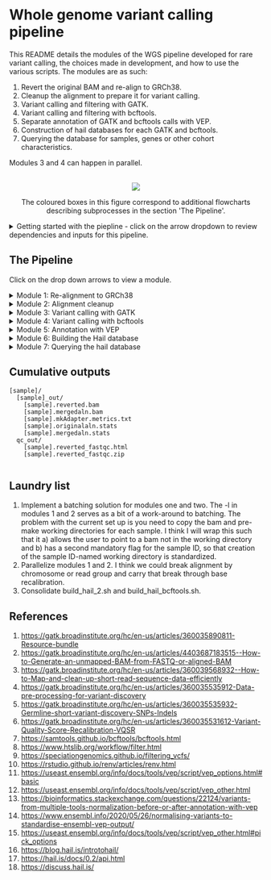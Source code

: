 # Whole genome variant calling pipeline 

This README details the modules of the WGS pipeline developed for rare variant calling, the choices made in development, and how to use the various scripts. The modules are as such:
1. Revert the original BAM and re-align to GRCh38.
2. Cleanup the alignment to prepare it for variant calling.
3. Variant calling and filtering with GATK.
4. Variant calling and filtering with bcftools.
5. Separate annotation of GATK and bcftools calls with VEP.
6. Construction of hail databases for each GATK and bcftools.
7. Querying the database for samples, genes or other cohort characteristics. 

Modules 3 and 4 can happen in parallel. 

<br />

<div align="center">
  <img src="https://github.com/user-attachments/assets/afd59b84-626c-4ffd-bb64-7e564739ec88"
">

The coloured boxes in this figure correspond to additional flowcharts describing subprocesses in the section 'The Pipeline'. 

</div>


<details> 

<summary>
Getting started with the piepline - click on the arrow dropdown to review dependencies and inputs for this pipeline. 
</summary>

## Dependencies

```
picard/3.2.0
bwa-mem/2 2.2.1
fastqc/0.12.1
samtools/1.19
GATK/4.6.0.0
bcftools/1.19
R
VEP/112
python3

python packages:
argparse
hail
pandas
time
datetime

```

**You will also need the dependencies managed by a renv that can be found here: https://github.com/Nadolina/WGS-renv.git.** If you plan to copy the pipeline to another location, please follow the recommendations in (10) to clone the renv. You would then also need to modify the path to the renv in the Rmd. If you are in the Kastner group and using the shared installation of the pipeline, you do not need to clone the renv as there is already a shared clone. 

If you so choose, you can install the R packages manually instead, but this does not guarantee versioning. You will need: 

```
ggplot2
vcfR
readr
tidyverse
data.table
dplyr
kableExtra
stringr
```


## Where do we start?

```
[sample]/
  [sample].bam
  [sample].bam.bai
  [sample].filtered.vcf.gz
  [sample].filtered.vcf.gz
  [sample].g.vcf.gz
  [sample].g.vcf.gz.tbi 
```

Most of our files come from NISC. We typically get three files of importance (the bam, and the two vcf.gz files), along with their indexes, which are usually necessary for performing downstreams analysis but can be recreated easily. Some people in our group use the gVCF or VCF for annotation and variant interpretation. Others perform their own variant calling (generating their own gVCF and VCF) from the BAM. The problem with the majority of our BAM files, is that they are aligned to GRCh37. This pipeline is an effort to re-align everything to GRCh38, which is a newer and more accurate reference genome. Additionally, the goal of this pipeline is to internally standardize variant calling workflows. _So, we need to start by extracting the sequence reads from the aligned BAM providied by NISC_.


## Inputs 

This pipeline is primarily run using a text file that contains the path to one original BAM file on each line. This list will be referred to as the batch. You can run individual BAMs through pre-process-pipeline.sh and alignment_cleanup.sh but a batch will be required from variant calling onwards. Here is an example snippet of one batch:

```
/data/Kastner_PFS/seq_data_storage/wgs_data/NISC_wgs_072023_dir/5915_dir/5915.bam
/data/Kastner_PFS/seq_data_storage/wgs_data/592/592.bam
/data/Kastner_PFS/seq_data_storage/wgs_data/NISC_wgs_072023_dir/5922/5922.bam
/data/Kastner_PFS/seq_data_storage/wgs_data/5924/5924.bam
```
You will also need to make sure the script is pointing to a directory containing the GRCh38 reference with decoys and alternate sequences (1). The necessary files are currently stored in /data/Kastner_PFS/references/HG38/. 

The original input to the pipeline was based on the user copying the BAMs of interest to their working directory in the prescribe format shown below. For legacy purpose, and more options for the user, I have decided to leave this functionality, even though I __strongly recommend__ just passing a textfile of paths pointing to the original BAMs. 

```
[sample]
  [sample].bam
  [sample].bai 
```


</details>

## The Pipeline 

Click on the drop down arrows to view a module. 

<details>
<summary>Module 1: Re-alignment to GRCh38</summary>

### Module 1: Re-alignment 

The process of extracting reads from an aligned BAM mostly adheres to the instructions in (2). This extracts the sequences, and removes alignment features, producing an unaligned BAM (uBAM). Then, we mark any adapters which may be artifacts from sequencing and can interfere with alignment. MarkIlluminaAdapters produces a new BAM with these demarcations, as well as a metrics file describing the adapters found, but for space, the demarcated BAM is deleted, and the metrics are retained. In the last step, I pipe the adapter-marked bam through SamToFastq, bwa-mem2 alignment to GRCh38 with decoys, and MergeBamAlignment to concatenate the unmapped reads back to the final bam. 

Samtools stats is run on both the original and final bam. Fastqc is run on the reverted bam to look at the quality of the sequence reads. 

<div align="center">
  <img src="https://github.com/user-attachments/assets/5df34f9f-9167-4ac3-8ec9-7742378c3a49">
</div>

```
batch --mem=[] --cpus-per-task=[] --gres=lscratch:[] pre-process-pipe.sh -b [original bam]
  OR
sbatch --mem=[] --cpus-per-task=[] --gres=lscratch:[] pre-process-pipe.sh -l [location]

  You need to pass EITHER -b or -l, but NOT BOTH.
  The -l [locations] option will look in the folder for anything that matches *.bam, so ensure the bam of interest is the only *.bam in the folder provided.

  -l pass the path to the directory containing the bam; allows user to loop through a text file containing locations (like a batch)
  -b pass the original bam file 
```
<br />
The -l option was implemented as an earlier solution to batching, when the program still required that you copy BAM files to your work space in the format shown below. I left this option available for anyone who may prefer to use this format. Basically you would structure your working directory with one directory per sample, containing the original bam. Then, your batch file would contain a list of paths pointing to these sample folders in your working directory, one per line. If you are running from the working directory this could just be a list of sample names. 

```
[sample]
  [sample].bam
  [sample].bai
```

If you want to run a batch with either -l or -b, you will need to loop through the batch textfile. Alternatively, you could just run it as per usual with one BAM path or location. 
```
while read location; do sbatch --mem=48g --cpus-per-task=8 --gres=lscratch:400  $SCRIPTS/pre-process-pipe.sh -l $location ; done < HC-batch-091324.txt
while read sample; do sbatch --mem=48g --cpus-per-task=8 --gres=lscratch:400  $SCRIPTS/pre-process-pipe.sh -b $sample ; done < HC-batch-091324.txt
```

It is on my to-do list to wrap these scripts such as to accept a batch list as input without requiring looping. 

</details>

<details>
<summary>Module 2: Alignment cleanup</summary>

### Module 2: Alignment cleanup 

This module follows instructions from GATK's pre-variant calling recommendations (4). Alignment cleanup involves marking duplicate read pairs and base quality score recalibration. Duplicate read pairs can arise from the same DNA fragments in sequencing, and unless marked variant callers may consider them as independent sequences, which would be inaccurate. Here we fully remove duplicate read pairs. 

Base recalibration models the base quality scores using prior knowledge of variant sites, to identify patterns of sequencing bias. The model is applied to the bam to correct these biases. GATK documentation then recommends running a second round of BQSR for quality assurance. The second model isn't applied, but instead we compare the models with CovariateAnalysis, which produces a pdf summary of the results. The documentation does not explain what the QC value is, but I assume it is to confirm that a the first model was adequate for correction and that a second would be of little benefit, or in fact introduce over-correction. 

<div align="center">
  <img src="https://github.com/user-attachments/assets/0cd58f81-0d37-46cc-a711-7d775abab496">
</div>

<br />

```
sbatch --mem=[] --cpus-per-task=[] --gres=lscratch:[] --time=days-hours:minutes:seconds alignment_cleanup.sh [arguments]

  -l location of sample working directory 
  -b merged bam alignment
  -o path to the original BAM 
  -r start script after markduplicates spark, no input just pass the flag; ie./ if your previous run fails but generated the *markdups_sort.bam correctly (OPTIONAL)
  -h help
```
Like with module 1, you can loop through a batch file or just run per usual with one bam or location. 

</details>

<details>
<summary>Module 3: Variant calling with GATK</summary>

### Module 3: Variant calling with GATK 

GATK variant calling mostly subscribes to the recommendations in GATK's documentation and tutorials (5). At this point, the pipeline becomes more parallelized. I generate Biowulf swarms to run HaplotypeCaller on each chromosome of each sample in parallel (A). I combine chromosome gVCFs produced by HaplotypeCaller across samples with GATK's CombineGVCFs, resulting in 24 gVCFs (B). Documentation recommends using GenomicsDB for this gVCF gathering step, but for ease of use I chose CombineGVCFs. The chromosome-combined gVCFs are then genotyped (C). 

After genotyping, we then need to filter the called variants. GATK has a program for this called Variant Quality Score Recalibration, which is akin to BQSR. Again using prior knowledge from curated datasets like dnsnp and 1000Genomes, and annotations in our VCF, VariantRecalibrator tries to model variant scores that are likely to be true variants. This model is data greedy, so we combine all the gentotyped CHRn-VCFs into a single VCF (D). Then we generate one VariantRecalibrator model for SNPs and another for indels (E,F), as recommended by GATK documentation (6). The models are applied back to the VCF to organize variants into tranches, effectively filtering them. The SNP model is applied first (G), and then the indel model (H), resulting in a fully variant quality score recalibrated VCF. 

<div align="center">
  <img src="https://github.com/user-attachments/assets/c7eea530-4b99-40a7-9576-b9506fbb4042">
</div>

<br />

```
sbatch --mem=[] --cpus-per-task=[] --gres=lscratch:[] variant_calling_GATK.sh -b [batchfile]

  -b batch textfile with one
  -h help
```

As with previous modules, the -b mostly anticipates the structure prescribed in "Inputs", where each directory is named for it's sample ID. Unlike previous modules, -b can take the whole textfile as an input, rather than having to loop through it on the command line.

</details>

<details>
<summary>Module 4: Variant calling with bcftools </summary>

### Module 4: Variant calling with bcftools

<img align="right" src="https://github.com/user-attachments/assets/d4e7ec8d-7904-4bd1-b688-49e314005de4">

Lierature suggests using two or more variant callers, because there are several highly accurate SNP and indel callers available, and concordance between multiple callers lends confidence to  calls. In addition to GATK, this workflow performs variant calling with bcftools (7). This module also starts with the base recalibrated BAMs from the batch. Using the swarm functionality again, we run bcftools mpileup per chromosome, across samples, producing 24 VCFs. These VCFs are annotated with known alleles frequencies from the 1000 Genomes project, because the --prior-freqs flag is used in the bcftools call command to improve calling performance. 

<br />

Unlike GATK, bcftools does not have a model to perform filtering. There are various approaches to filtering, but most tutorials and documentation recommend a hard-filtering approach. My approach was largely informed by the recommendations in (8,9). In nearly all the VCFs we have received from NISC, you can see the same set of hard filters have been applied to SNPs and indels. These are very common filtering parameters and values. 

  ![image](https://github.com/user-attachments/assets/52d42b91-a062-4e3f-a992-4e35288c556b)

I wanted to make our filtering workflow a little more adaptable. Instead of applying the same filtering thresholds to all of our batches, I aim to identify thresholds that are tailored to the batch, to try to mitigate changes and biases in the batch. I take a subset (1%) of SNPs and indels from each batch, and extract their variant metrics. I identify the extreme outlier values in the subset using just quantiles, and apply those back to the whole batch of variants as filtering thresholds. For SNPs, we use the following metrics: variant quality, depth and mapping quality Z-score (MQBZ). MQBZ looks at the differences in mapping quality at heterozygous sites, because significant differences at the ALT allele could indicate a false positive. For indels, quality and depth are also used, as well as IMF, which is the fraction of reads supporting an indel.  

In the example below, you can see the range of quality values varies between Batch 1 and 2, with Batch 1 exhibiting on average higher quality values. If we were apply the same quality filter to both batches, we would remove more variants in Batch 2 than 1, and there is an increased chance we are removing true variants. The motivation is to try to accomodate those metric variations between batches, to retain as many true variants as possible. While this does mean the filtering thresholds won't be standardize and this can complicate methods reporting a bit, I expect that metrics should hold relatively steady between batches and so thresholds should be similar. This approach is more of a contingency than anything. 

<div align="center">
  <img src="https://github.com/user-attachments/assets/62bd4413-f982-483e-96db-c898d5c36ae1">
</div>

<br />

Because this approach varies with each batch, I wanted to ensure we had QC outputs describing the thresholds identified. So, the filtering program produces a report on the subset statistics, in the form of an HTML file so it can be viewed in any browser. Below is an example of one of the figures in the HTML report. 

<br />

<div align="center">
  <img src="https://github.com/user-attachments/assets/5c433fa2-e04e-44f8-9749-027a0f671d5d">
</div>

<br />

```
sbatch --mem=[] --cpus-per-task=[] --gres=lscratch:[] bcftools.sh -b [batch files with sample IDs]

-b  the same batch file as passed to GATK, one sample ID/location per line 
```

<br />


</details>

<details>
<summary>Module 5: Annotation with VEP </summary>

### Module 5: Annotation with VEP

This VEP annotation (11) script simply accepts a VCF as input, which means it can be run on any VCF that you would like. The script will:
1. check for compression and indexing and perform both if needed
2. sort and normalize the VCF according to recommendations from ensembl and other users (13,14)
3. generates a swarm for to annotate chromosomes in parallel
4. performs VEP filtering on each chromosome

Annotations employed include:
* HGVS
* CADD
* gnomADg and gnomAD joint
* SpliceAI
* MaxEntScan
* REVEL
* AlphaMissense
* ClinVar
* GERP

I also flag the "picked" variant according to their impact ranking. Please refer to (15) for more information on this --pick_flag. In addition to this I have also added a "CANONICAL" flag, which will indicate with just a "YES" if a given variant falls on a canonical transcript (11). 

After annotation, I apply a very simple filter of 'gnomADg_AF_grpmax < 0.1 or not gnomADg_AF_grpmax'. This just means I only retain variants that have a maximum population allele frequency (grpmax) of 0.1, or if they do have a grpmax AF at all, because absense from gnomAD may indicate the variant is rare. I also apply --only_matched, which will only retain consequence blocks that pass the prescribed filters, if a variant has more than one block. This is more useful if a variant has multiple recorded consequences, i.e./ "intron_variant&non_coding_transcript_variant" and "upstream_gene_variant", and one of your filters is to retain only intron variants. Then, the --only_matched would remove the upstream_gene_variant block. Allelic frequenices for a given variant do not change between blocks, so this does not really apply but I have included it nonetheless. 

After annotation and filtering you will have a *vcf and *filtered.vcf for each chromosome for a batch of samples. 

This VEP script just takes a VCF as input, so it can be applied to one or more samples from any variant caller. I pass batch VCFs from both GATK and bcftools to run-VEP.sh. VEP does not have sophisticated threading, parallelization or lscratch space, so I recommend only allocating 10-15g of memory across the biowulf default of 2 threads. 

```
sbatch --mem=[] --cpus-per-task=[] run-VEP.sh -v [VCF]

  -v VCF
  -h help
```

</details>

<details>
<summary>Module 6: Building the Hail database </summary>

### Module 6: Building the Hail database 

Hail is a database software designed specifically for managing genomic data, because standard dataframe options like SQL are not as sophisticated for this work (16). 1000 genomes, gnomAD and the UK Biobank among other large consortia employ Hail. Users can import a multi-sample VCF into Hail and construct a matrixtable, which can represent varying numbers of records and identifiers. Hail has extensive functionality for querying VCF data, aggregating statistics and performing annotation. 

Even though the MatrixTable can accomodate much larger quanities of data than we store in the Kastner lab, I chose to split the database into four groups of chromosomes: chr1-4, chr5-10, chr11-17 and chr18-22,X,Y. This was mostly to improve the speed for querying the database for a gene, although it does not improve the speed of a sample query. In querying for either genes or samples, the isolation of that specific gene or sample(s) is fairly quick. The resulting query is temporarily stored as a new matrix table. However, I add more annotations (pLI, LOEUF, mis-Z-score, bcftools calls, etc.) to the query, and also perform some reformating for easier filtering when the output TSV is view in excel. 

The VCFs need to be further modified to accomodate this sub-database configuration. To perform these modifications, I have written build_hail_2.sh and build_hail_bcftools. These are a little redundant, and will be consolidated at some point, per my laundry list. I only wrote them separately because the naming scheme for bcftools files and bcftools annotations are different from GATK. The scripts:
1. accept a list of folders containing batch annotated VCF files
2. merge chromosomes across batches annotated VCFs (i.e./ 1 with 1, 2 with 2, etc.)
3. convert consequence blocks into a Hail compatible format (bcftools csq-split pluggin)
4. remove unnecessary annotations (mostly from variant calling)
5. concatenate formatted chromosome VCFs into the four prescribed sub-database VCFs

The script will submit three series of swarm commands, one to perform any necessary compression and indexing, then to perform the CSQ-splitting and the last for the concatenation. The result will be a folder, named buildhail_[rundate] for build_hail_2.sh (for annotated GATK calls) or buildhail_bcftools_[rundate]. Both will contain:

    chr1.split.vcf.gz
    chr1.split.vcf.gz.csi
    chr2.split.vcf.gz
    chr2.split.vcf.gz.csi
    ...
    chrN.split.vcf.gz
    chrN.split.vcf.gz.csi 
    db1.concat.[rundate].vcf.gz
    db2.concat.[rundate].vcf.gz
    db3.concat.[rundate].vcf.gz
    db4.concat.[rundate].vcf.gz 

```
sbatch [OPTIONS] build_hail_2.sh [batch annotation folder 1] [batch annotation folder 2] ... [batch annotation folder n]

Example using prescribed pipeline folders:
  * running from my wgs working directory

sbatch --mem=10g -c 6 --gres=lscratch:200 --time=04:00:00 /data/Kastner_PFS/scripts/pipelines/WGS_Kastner_lab/build_hail_2.sh \
  filtered_VCFs_011425_2/indel.SNP.recalibrated_99.9.011425-VEP-VCFs \
  filtered_VCFs_011425/indel.SNP.recalibrated_99.9.011425-VEP-VCFs \
  filtered_VCFs_012525/indel.SNP.recalibrated_99.9.012525-VEP-VCFs \
  filtered_VCFs_110824/indel.SNP.recalibrated_99.9.110824-VEP-VCFs

You can pass as many folders of annotated VCFs as you'd like. 
```

__NOTE__ that these "db" VCFs are not the final database. But, they are the final VCF from which the sub-databases are constructed. For each of these db[1-4].concat.[rundate].vcf.gz files, you need to perform the following steps. 
1. Make a new directory in /data/Kastner_PFS/WGS/cohort_db of the name version_[rundate]. You can see version_031925 as an example. In that example you will see the 4 VCFs as well as 4 folders with the same name but a '.mt' suffix instead of '.vcf.gz'. These are the matrix tables (sub-databases) constructed from the four VCFs.
2. Copy the VCFs to your new directory.
3. Assuming the batches you passed to build_hail_2.sh and build_hail_bcftools.sh have not been included in previous versions of the database, merge the previous versions' VCFs with yours. Once merged, you will have your four cohort representive VCFs from which you can finally build your matrix tables. For example:

```
bcftools merge -m none -Oz -o [merged VCF] db1.concat.031725.vcf.gz db1.concat.[rundate].vcf.gz
bcftools merge -m none -Oz -o [newname] db2.concat.031725.vcf.gz db2.concat.[rundate].vcf.gz
etc.
```
  
4. Start an sinteractive session and allocation at least 40g of memory and 16 cores.
5. Load the hail module and start an interactive python session.

```
module load hail
ipython
```
6. Import and initiate hail with memory.

```
import hail as hl
hl.init(spark_conf={'spark.driver.memory': '25g'})
```
7. For each of the four VCFs, perform the following command to import the VCF and save it into a matrix table. 

```
hl.import_vcf('[merged VCF]',force_bgz=True,reference_genome='GRCh38',array_elements_required=False).write('db1.concat.[rundate].mt',overwrite=True)
```
8. repeat for bcftools VCFs in a different folder in cohort_db, called something like 'bcftools_rundate'.
9. I unfortunately have the python hail query scripts (hail-gene-query.py and hail-sample-query.py) hard-coded with these database names, so edit them with the new matrix table file paths here:

   ![image](https://github.com/user-attachments/assets/2d0ff666-00df-4b08-9762-3fda759888ff)

Use 'quit()' to exit the interactive python session. 

At this point you should have four matrix tables ready for use independently or with the query scripts provided! 

</details>

<details>
<summary>Module 7: Querying the hail database</summary>

### Module 7: Querying the Hail database 

Hail has extensive functionality for querying matrix tables containing genomic data. I have constructed two scripts for sample and gene querying, but I strongly encourage you to review their interactive python documentation (17). I also recommend consulting their forum for any questions you may have; there is a very active community of users and Hail engineers troubleshooting a variety of problems on the forum (18). 

I have coded two scripts that employ the python API. The first is hail-gene-query.py. Hail-gene-query.py will collect any variants in the gene of interest, and aggregate a list of heterozygous and alt-homozygous samples as called by GATK and/or bcftools. The script adds some further annotation, and reformats the Hail table into a pandas dataframe that can be easily exported to a TSV with a name 'hail-[GENE SYMBOL]-[DATE].tsv'. This should only take a few minutes to collect. You will still need to load the hail module prior to running the script. 

The second script is hail-sample-query.py. __NOTE__ that this sample query only outputs 'MODERATE' and 'HIGH' impact variants, per VEP's classification. This output can be quite substantial, and so I chose to apply this preliminary filtering. This adds the same annotations, and will again aggregate across samples at each variant site to list the heterozygous and alt-homozygous samples called by GATK and/or bcftools. This will of course be limited to just the samples you pass. You can pass multiple samples, whether family members or just a group of samples of interest, to the script as a space-delimited list. Since the script will go through each sub-database, as opposed to just one for a specific gene, this program does take a bit more time. 

I wanted to implement a way to further filter the hail-sample-query.py outputs. So, I coded an additional parameter -n (--n_non_ref), which allows the user to tell the program to only retain variants where the sum of non-reference genoetypes between the specified samples is equal to or greater than a given number. For example, if you know you have an affected parent and daughter and trio WGS including the other parent, you could pass -n 2, so that you only look at sites where at least two of the three samples contain alternate genotypes. 

```
module load hail

python3-hail hail-gene-query.py -g [GENE SYMBOL, i.e/MEFV]

python3-hail hail-samply-query.py -s [SAMPLE ID 1] [SAMPLE ID 2] ... [SAMPLE ID N] -n [number of non-ref genotypes]
ex.  python3-hail hail-samply-query.py -s 1122 1123 1124 -n 2

```

</details>

## Cumulative outputs

```
[sample]/
  [sample]_out/
    [sample].reverted.bam
    [sample].mergedaln.bam
    [sample].mkAdapter.metrics.txt
    [sample].originalaln.stats
    [sample].mergedaln.stats
  qc_out/
    [sample].reverted_fastqc.html
    [sample].reverted_fastqc.zip
    
```

## Laundry list 

1. Implement a batching solution for modules one and two. The -l in modules 1 and 2 serves as a bit of a work-around to batching. The problem with the current set up is you need to copy the bam and pre-make working directories for each sample. I think I will wrap this such that it a) allows the user to point to a bam not in the working directory and b) has a second mandatory flag for the sample ID, so that creation of the sample ID-named working directory is standardized. 
2. Parallelize modules 1 and 2. I think we could break alignment by chromosome or read group and carry that break through base recalibration.
3. Consolidate build_hail_2.sh and build_hail_bcftools.sh. 

## References 

1. https://gatk.broadinstitute.org/hc/en-us/articles/360035890811-Resource-bundle
2. https://gatk.broadinstitute.org/hc/en-us/articles/4403687183515--How-to-Generate-an-unmapped-BAM-from-FASTQ-or-aligned-BAM
3. https://gatk.broadinstitute.org/hc/en-us/articles/360039568932--How-to-Map-and-clean-up-short-read-sequence-data-efficiently
4. https://gatk.broadinstitute.org/hc/en-us/articles/360035535912-Data-pre-processing-for-variant-discovery
5. https://gatk.broadinstitute.org/hc/en-us/articles/360035535932-Germline-short-variant-discovery-SNPs-Indels
6. https://gatk.broadinstitute.org/hc/en-us/articles/360035531612-Variant-Quality-Score-Recalibration-VQSR
7. https://samtools.github.io/bcftools/bcftools.html
8. https://www.htslib.org/workflow/filter.html
9. https://speciationgenomics.github.io/filtering_vcfs/
10. https://rstudio.github.io/renv/articles/renv.html
11. https://useast.ensembl.org/info/docs/tools/vep/script/vep_options.html#basic
12. https://useast.ensembl.org/info/docs/tools/vep/script/vep_other.html
13. https://bioinformatics.stackexchange.com/questions/22124/variants-from-multiple-tools-normalization-before-or-after-annotation-with-vep
14. https://www.ensembl.info/2020/05/26/normalising-variants-to-standardise-ensembl-vep-output/
15. https://useast.ensembl.org/info/docs/tools/vep/script/vep_other.html#pick_options
16. https://blog.hail.is/introtohail/
17. https://hail.is/docs/0.2/api.html
18. https://discuss.hail.is/


